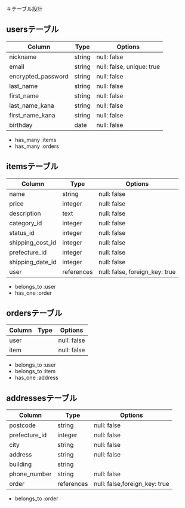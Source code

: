 ＃テーブル設計

## usersテーブル

| Column             | Type   | Options                            |
| ------------------ | ------ | ---------------------------------- |
| nickname           | string | null: false                        |
| email              | string | null: false, unique: true          |
| encrypted_password | string | null: false                        |
| last_name          | string | null: false                        |
| first_name         | string | null: false                        |
| last_name_kana     | string | null: false                        |
| first_name_kana    | string | null: false                        |
| birthday           | date   | null: false                        |

- has_many :items
- has_many :orders

## itemsテーブル

| Column             | Type       | Options                        |
| ------------------ | ---------- | ------------------------------ |
| name               | string     | null: false                    |
| price              | integer    | null: false                    |
| description        | text       | null: false                    |
| category_id        | integer    | null: false                    |
| status_id          | integer    | null: false                    |
| shipping_cost_id   | integer    | null: false                    |
| prefecture_id      | integer    | null: false                    |
| shipping_date_id   | integer    | null: false                    |
| user               | references | null: false, foreign_key: true |

- belongs_to :user
- has_one :order


## ordersテーブル

| Column             | Type       | Options                        |
| ------------------ | ---------- | ------------------------------ |
| user               |            | null: false                    |
| item               |            | null: false                    |

- belongs_to :user
- belongs_to :item
- has_one :address

## addressesテーブル

| Column             | Type       | Options                        |
| ------------------ | ---------- | ------------------------------ |
| postcode           | string     | null: false                    |
| prefecture_id      | integer    | null: false                    |
| city               | string     | null: false                    |
| address            | string     | null: false                    |
| building           | string     |                                |
| phone_number       | string     | null: false                    |
| order              | references | null: false,foreign_key: true  |

- belongs_to :order
